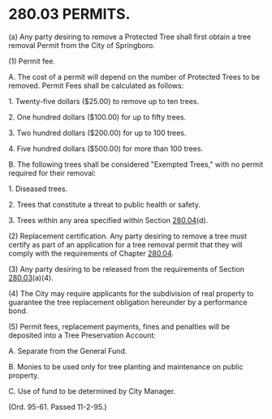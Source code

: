 280.03 PERMITS.
===============

​(a) Any party desiring to remove a Protected Tree shall first obtain a
tree removal Permit from the City of Springboro.

​(1) Permit fee.

A. The cost of a permit will depend on the number of Protected Trees to
be removed. Permit Fees shall be calculated as follows:

​1. Twenty-five dollars (\$25.00) to remove up to ten trees.

​2. One hundred dollars (\$100.00) for up to fifty trees.

​3. Two hundred dollars (\$200.00) for up to 100 trees.

​4. Five hundred dollars (\$500.00) for more than 100 trees.

B. The following trees shall be considered "Exempted Trees," with no
permit required for their removal:

​1. Diseased trees.

​2. Trees that constitute a threat to public health or safety.

​3. Trees within any area specified within Section
[280.04](195864b1.html)(d).

​(2) Replacement certification. Any party desiring to remove a tree must
certify as part of an application for a tree removal permit that they
will comply with the requirements of Chapter [280.04](190dab57.html).

​(3) Any party desiring to be released from the requirements of Section
[280.03](1943696f.html)(a)(4).

​(4) The City may require applicants for the subdivision of real
property to guarantee the tree replacement obligation hereunder by a
performance bond.

​(5) Permit fees, replacement payments, fines and penalties will be
deposited into a Tree Preservation Account:

A. Separate from the General Fund.

B. Monies to be used only for tree planting and maintenance on public
property.

C. Use of fund to be determined by City Manager.

(Ord. 95-61. Passed 11-2-95.)
